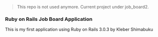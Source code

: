 > This repo is not used anymore. Current project under job_board2.

### Ruby on Rails Job Board Application

This is my first application using Ruby on Rails 3.0.3
by Kleber Shimabuku

